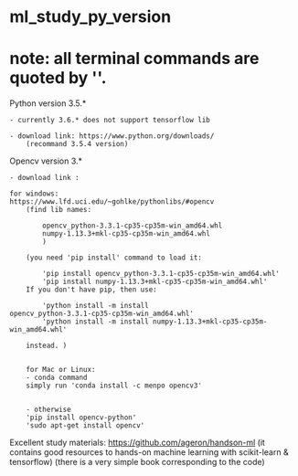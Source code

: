 # ml_study_py_version

# note: all terminal commands are quoted by ''.

	
Python version 3.5.* 

  	- currently 3.6.* does not support tensorflow lib

  	- download link: https://www.python.org/downloads/
  		(recommand 3.5.4 version)


Opencv version 3.*

	- download link : 

	for windows:
	https://www.lfd.uci.edu/~gohlke/pythonlibs/#opencv
		(find lib names: 
			
			opencv_python‑3.3.1‑cp35‑cp35m‑win_amd64.whl
			numpy-1.13.3+mkl-cp35-cp35m-win_amd64.whl
			)

		(you need 'pip install' command to load it:
		
			'pip install opencv_python‑3.3.1‑cp35‑cp35m‑win_amd64.whl'
			'pip install numpy-1.13.3+mkl-cp35-cp35m-win_amd64.whl'
		If you don't have pip, then use: 
		
			'python install -m install opencv_python‑3.3.1‑cp35‑cp35m‑win_amd64.whl' 
			'python install -m install numpy-1.13.3+mkl-cp35-cp35m-win_amd64.whl'
			
		instead. )


        for Mac or Linux:
		- conda command
		simply run 'conda install -c menpo opencv3'


		- otherwise
		'pip install opencv-python'
		'sudo apt-get install opencv'


Excellent study materials:
	https://github.com/ageron/handson-ml 
	(it contains good resources to hands-on machine learning with scikit-learn & tensorflow)
	(there is a very simple book corresponding to the code)


	

